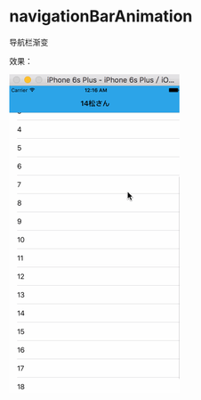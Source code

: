 # navigationBarAnimation
导航栏渐变

效果：

![Alt Text](https://github.com/konanxu/navigationBarAnimation/raw/master/test1.gif)
